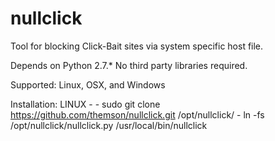 nullclick
=========

Tool for blocking Click-Bait sites via system specific host file.

Depends on Python 2.7.*
No third party libraries required.

Supported: Linux, OSX, and Windows

Installation:
    LINUX -
    - sudo git clone https://github.com/themson/nullclick.git /opt/nullclick/
    - ln -fs /opt/nullclick/nullclick.py /usr/local/bin/nullclick
    
  
